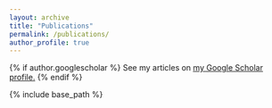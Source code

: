 ```yaml
---
layout: archive
title: "Publications"
permalink: /publications/
author_profile: true
---
```


{% if author.googlescholar %}
  See my articles on <u><a href="{{author.googlescholar}}">my Google Scholar profile</a>.</u>
{% endif %}

{% include base_path %}
